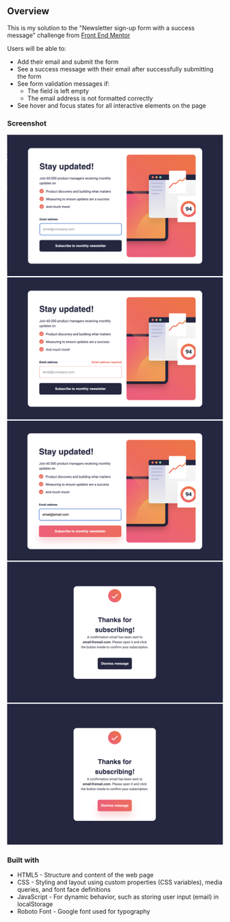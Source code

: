 

## Overview
This is my solution to the "Newsletter sign-up form with a success message" challenge from [Front End Mentor](https://www.frontendmentor.io/)

Users will be able to:

- Add their email and submit the form
- See a success message with their email after successfully submitting the form
- See form validation messages if:
  - The field is left empty
  - The email address is not formatted correctly
- See hover and focus states for all interactive elements on the page

### Screenshot

![](./design/Newsletter_Page.png)
![](./design/Newsletter_Email_Required.png)
![](./design/Newsletter_Button.png)
![](./design/Success_Newsletter.png)
![](./design/Success_Newsletter_Button.png)


### Built with

- HTML5 - Structure and content of the web page
- CSS - Styling and layout using custom properties (CSS variables), media queries, and font face definitions
- JavaScript - For dynamic behavior, such as storing user input (email) in localStorage
- Roboto Font - Google font used for typography
